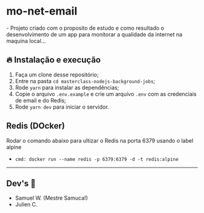 # mo-net-email
<p align="left">
- Projeto criado com o proposito de estudo e como resultado o desenvolvimento de um app para monitorar a qualidade da internet na maquina local...
</p>

## 🔥 Instalação e execução

1. Faça um clone desse repositório;
2. Entre na pasta `cd masterclass-nodejs-background-jobs`;
3. Rode `yarn` para instalar as dependências;
4. Copie o arquivo `.env.example` e crie um arquivo `.env` com as credenciais de email e do Redis;
7. Rode `yarn dev` para iniciar o servidor.

##  Redis (DOcker)
  Rodar o comando abaixo para ultizar o Redis na porta 6379 usando o label alpine
  - `cmd: docker run --name redis -p 6379:6379 -d -t redis:alpine`


---

##  Dev's 👨
- Samuel W. (Mestre Samuca!)
- Julien C.
